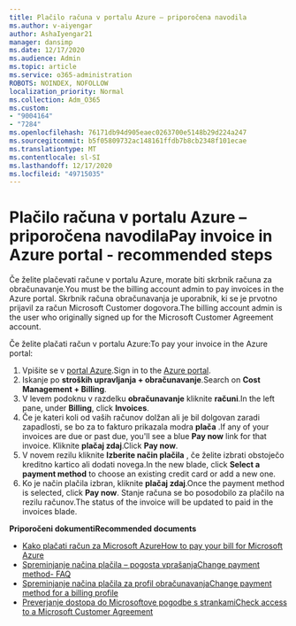 ```yaml
---
title: Plačilo računa v portalu Azure – priporočena navodila
ms.author: v-aiyengar
author: AshaIyengar21
manager: dansimp
ms.date: 12/17/2020
ms.audience: Admin
ms.topic: article
ms.service: o365-administration
ROBOTS: NOINDEX, NOFOLLOW
localization_priority: Normal
ms.collection: Adm_O365
ms.custom:
- "9004164"
- "7284"
ms.openlocfilehash: 76171db94d905eaec0263700e5148b29d224a247
ms.sourcegitcommit: b5f05809732ac148161ffdb7b8cb2348f101ecae
ms.translationtype: MT
ms.contentlocale: sl-SI
ms.lasthandoff: 12/17/2020
ms.locfileid: "49715035"
---
```

# <a name="pay-invoice-in-azure-portal---recommended-steps"></a><span data-ttu-id="fc4f7-102">Plačilo računa v portalu Azure – priporočena navodila</span><span class="sxs-lookup"><span data-stu-id="fc4f7-102">Pay invoice in Azure portal - recommended steps</span></span>

<span data-ttu-id="fc4f7-103">Če želite plačevati račune v portalu Azure, morate biti skrbnik računa za obračunavanje.</span><span class="sxs-lookup"><span data-stu-id="fc4f7-103">You must be the billing account admin to pay invoices in the Azure portal.</span></span> <span data-ttu-id="fc4f7-104">Skrbnik računa obračunavanja je uporabnik, ki se je prvotno prijavil za račun Microsoft Customer dogovora.</span><span class="sxs-lookup"><span data-stu-id="fc4f7-104">The billing account admin is the user who originally signed up for the Microsoft Customer Agreement account.</span></span> 

<span data-ttu-id="fc4f7-105">Če želite plačati račun v portalu Azure:</span><span class="sxs-lookup"><span data-stu-id="fc4f7-105">To pay your invoice in the Azure portal:</span></span> 

1. <span data-ttu-id="fc4f7-106">Vpišite se v [portal Azure](https://portal.azure.com/).</span><span class="sxs-lookup"><span data-stu-id="fc4f7-106">Sign in to the [Azure portal](https://portal.azure.com/).</span></span>
1. <span data-ttu-id="fc4f7-107">Iskanje po **stroških upravljanja + obračunavanje**.</span><span class="sxs-lookup"><span data-stu-id="fc4f7-107">Search on **Cost Management + Billing**.</span></span>
1. <span data-ttu-id="fc4f7-108">V levem podoknu v razdelku **obračunavanje** kliknite **računi**.</span><span class="sxs-lookup"><span data-stu-id="fc4f7-108">In the left pane, under **Billing**, click **Invoices**.</span></span>
1. <span data-ttu-id="fc4f7-109">Če je kateri koli od vaših računov dolžan ali je bil dolgovan zaradi zapadlosti, se bo za to fakturo prikazala modra **plača** .</span><span class="sxs-lookup"><span data-stu-id="fc4f7-109">If any of your invoices are due or past due, you'll see a blue **Pay now** link for that invoice.</span></span> <span data-ttu-id="fc4f7-110">Kliknite **plačaj zdaj**.</span><span class="sxs-lookup"><span data-stu-id="fc4f7-110">Click **Pay now**.</span></span>
1. <span data-ttu-id="fc4f7-111">V novem rezilu kliknite **Izberite način plačila** , če želite izbrati obstoječo kreditno kartico ali dodati novega.</span><span class="sxs-lookup"><span data-stu-id="fc4f7-111">In the new blade, click **Select a payment method** to choose an existing credit card or add a new one.</span></span>
1. <span data-ttu-id="fc4f7-112">Ko je način plačila izbran, kliknite **plačaj zdaj**.</span><span class="sxs-lookup"><span data-stu-id="fc4f7-112">Once the payment method is selected, click **Pay now**.</span></span>
<span data-ttu-id="fc4f7-113">Stanje računa se bo posodobilo za plačilo na rezilu računov.</span><span class="sxs-lookup"><span data-stu-id="fc4f7-113">The status of the invoice will be updated to paid in the invoices blade.</span></span>

<span data-ttu-id="fc4f7-114">**Priporočeni dokumenti**</span><span class="sxs-lookup"><span data-stu-id="fc4f7-114">**Recommended documents**</span></span>

- [<span data-ttu-id="fc4f7-115">Kako plačati račun za Microsoft Azure</span><span class="sxs-lookup"><span data-stu-id="fc4f7-115">How to pay your bill for Microsoft Azure</span></span>](https://docs.microsoft.com/azure/cost-management-billing/understand/pay-bill)
- [<span data-ttu-id="fc4f7-116">Spreminjanje načina plačila – pogosta vprašanja</span><span class="sxs-lookup"><span data-stu-id="fc4f7-116">Change payment method- FAQ</span></span>](https://docs.microsoft.com/azure/billing/billing-how-to-change-credit-card?WT.mc_id=Portal-Microsoft_Azure_Support#frequently-asked-questions)
- [<span data-ttu-id="fc4f7-117">Spreminjanje načina plačila za profil obračunavanja</span><span class="sxs-lookup"><span data-stu-id="fc4f7-117">Change payment method for a billing profile</span></span>](https://docs.microsoft.com/azure/cost-management-billing/manage/change-credit-card?WT.mc_id=Portal-Microsoft_Azure_Support#manage-credit-cards-for-a-microsoft-customer-agreement)
- [<span data-ttu-id="fc4f7-118">Preverjanje dostopa do Microsoftove pogodbe s strankami</span><span class="sxs-lookup"><span data-stu-id="fc4f7-118">Check access to a Microsoft Customer Agreement</span></span>](https://docs.microsoft.com/azure/cost-management-billing/manage/change-credit-card?WT.mc_id=Portal-Microsoft_Azure_Support%22%20%5Cl%20%22manage-credit-cards-for-a-microsoft-customer-agreement%22%20%5Ct%20%22_blank#check-the-type-of-your-account)